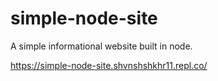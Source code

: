 # simple-node-site
A simple informational website built in node.

https://simple-node-site.shvnshshkhr11.repl.co/
